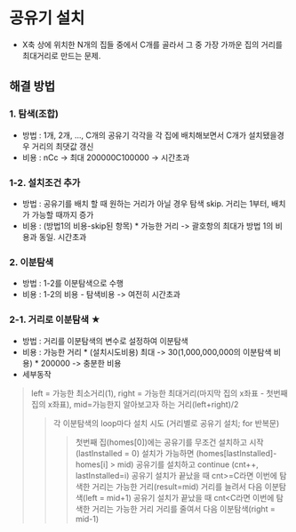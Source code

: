# 공유기 설치
- X축 상에 위치한 N개의 집들 중에서 C개를 골라서 그 중 가장 가까운 집의 거리를 최대거리로 만드는 문제.

## 해결 방법
### 1. 탐색(조합)
 - 방법 : 1개, 2개, ..., C개의 공유기 각각을 각 집에 배치해보면서 C개가 설치됐을경우 거리의 최댓값 갱신
 - 비용 : nCc
    -> 최대 200000C100000 -> 시간초과
### 1-2. 설치조건 추가
 - 방법 : 공유기를 배치 할 때 원하는 거리가 아닐 경우 탐색 skip. 거리는 1부터, 배치가 가능할 때까지 증가
 - 비용 : (방법1의 비용-skip된 항목) * 가능한 거리
    -> 괄호항의 최대가 방법 1의 비용과 동일. 시간초과
### 2. 이분탐색
 - 방법 : 1-2를 이분탐색으로 수행
 - 비용 : 1-2의 비용 - 탐색비용
    -> 여전히 시간초과
### 2-1. 거리로 이분탐색 ★
 - 방법 : 거리를 이분탐색의 변수로 설정하여 이분탐색
 - 비용 : 가능한 거리 * (설치시도비용)
    최대 -> 30(1,000,000,000의 이분탐색 비용) * 200000 -> 충분한 비용
 - 세부동작
 > left = 가능한 최소거리(1), right = 가능한 최대거리(마지막 집의 x좌표 - 첫번째 집의 x좌표), mid=가능한지 알아보고자 하는 거리(left+right)/2
 > > 각 이분탐색의 loop마다 설치 시도 (거리별로 공유기 설치; for 반복문)
 > > > 첫번째 집(homes[0])에는 공유기를 무조건 설치하고 시작 (lastInstalled = 0)
 > > > 설치가 가능하면 (homes[lastInstalled]-homes[i] > mid)
 > > > 공유기를 설치하고 continue (cnt++, lastInstalled=i)
 > > 공유기 설치가 끝났을 때 cnt>=C라면 이번에 탐색한 거리는 가능한 거리(result=mid)
 > > > 거리를 늘려서 다음 이분탐색(left = mid+1)
 > > 공유기 설치가 끝났을 때 cnt<C라면 이번에 탐색한 거리는 가능한 거리
 > > > 거리를 줄여서 다음 이분탐색(right = mid-1)
      
